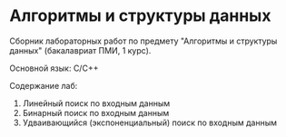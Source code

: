 # Алгоритмы и структуры данных
Сборник лабораторных работ по предмету "Алгоритмы и структуры данных" (бакалавриат ПМИ, 1 курс).

Основной язык: C/C++

Содержание лаб:

1) Линейный поиск по входным данным
2) Бинарный поиск по входным данным
3) Удваивающийся (экспоненциальный) поиск по входным данным